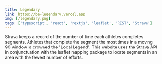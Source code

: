```yaml
---
title: Legendary
link: https://be-legendary.vercel.app
img: [/legendary.png]
tags: ['typescript', 'react', 'nextjs', 'leaflet', 'REST', 'Strava']
---
```


Strava keeps a record of the number of time each athletes completes segments. Athletes that complete
the segment the most times in a moving 90 window is crowned the "Local Legend". This website uses the Strava API in conjunctuation with the leaflet mapping package to locate segments in an area with the fewest number of efforts. 